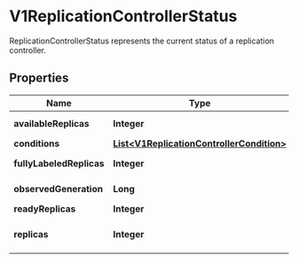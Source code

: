 

# V1ReplicationControllerStatus

ReplicationControllerStatus represents the current status of a replication controller.

## Properties

| Name | Type | Description | Notes |
|------------ | ------------- | ------------- | -------------|
|**availableReplicas** | **Integer** | The number of available replicas (ready for at least minReadySeconds) for this replication controller. |  [optional] |
|**conditions** | [**List&lt;V1ReplicationControllerCondition&gt;**](V1ReplicationControllerCondition.md) | Represents the latest available observations of a replication controller&#39;s current state. |  [optional] |
|**fullyLabeledReplicas** | **Integer** | The number of pods that have labels matching the labels of the pod template of the replication controller. |  [optional] |
|**observedGeneration** | **Long** | ObservedGeneration reflects the generation of the most recently observed replication controller. |  [optional] |
|**readyReplicas** | **Integer** | The number of ready replicas for this replication controller. |  [optional] |
|**replicas** | **Integer** | Replicas is the most recently observed number of replicas. More info: https://kubernetes.io/docs/concepts/workloads/controllers/replicationcontroller#what-is-a-replicationcontroller |  |



